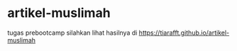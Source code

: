 # artikel-muslimah
tugas prebootcamp
silahkan lihat hasilnya di https://tiarafft.github.io/artikel-muslimah
